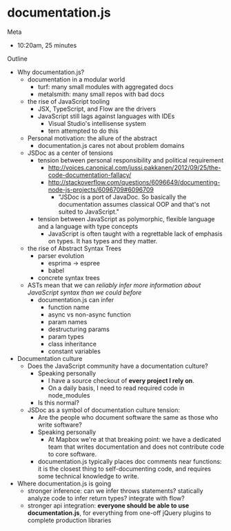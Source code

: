 # documentation.js

Meta

- 10:20am, 25 minutes

Outline

- Why documentation.js?
  - documentation in a modular world
    - turf: many small modules with aggregated docs
    - metalsmith: many small repos with bad docs
  - the rise of JavaScript tooling
    - JSX, TypeScript, and Flow are the drivers
    - JavaScript still lags against languages with IDEs
      - Visual Studio's intellisense system
      - tern attempted to do this
  - Personal motivation: the allure of the abstract
    - documentation.js cares not about problem domains
  - JSDoc as a center of tensions
    - tension between personal responsibility and political requirement
      - http://voices.canonical.com/jussi.pakkanen/2012/09/25/the-code-documentation-fallacy/
      - http://stackoverflow.com/questions/6096649/documenting-node-js-projects/6096709#6096709
        - "JSDoc is a port of JavaDoc. So basically the documentation assumes classical OOP and that's not suited to JavaScript."
    - tension between JavaScript as polymorphic, flexible language and
      a language with type concepts
      - JavaScript is often taught with a regrettable lack of emphasis on types.
        It has types and they matter.
  - the rise of Abstract Syntax Trees
    - parser evolution
      - esprima -> espree
      - babel
    - concrete syntax trees
  - ASTs mean that we can _reliably infer more information about JavaScript
    syntax than we could before_
    - documentation.js can infer
      - function name
      - async vs non-async function
      - param names
      - destructuring params
      - param types
      - class inheritance
      - constant variables
- Documentation culture
  - Does the JavaScript community have a documentation culture?
    - Speaking personally
      - I have a source checkout of **every project I rely on**.
      - On a daily basis, I need to read required code in node_modules
    - Is this normal?
  - JSDoc as a symbol of documentation culture tension:
    - Are the people who document software the same as those who write software?
    - Speaking personally
      - At Mapbox we're at that breaking point: we have a dedicated team that
        writes documentation and does not contribute code to core software.
    - documentation.js typically places doc comments near functions: it is
      the closest thing to self-documenting code, and requires some technical
      knowledge to write.
- Where documentation.js is going
  - stronger inference: can we infer throws statements? statically
    analyze code to infer return types? integrate with flow?
  - stronger api integration: **everyone should be able to use documentation.js**,
    for everything from one-off jQuery plugins to complete production libraries
